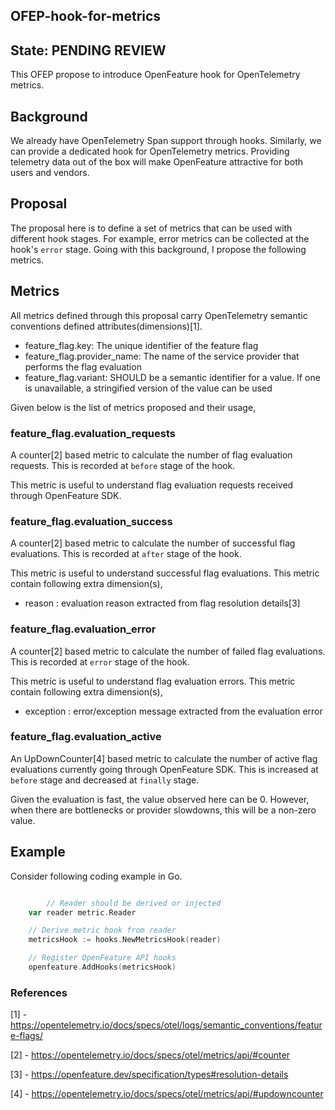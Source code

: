 ## OFEP-hook-for-metrics

## State: PENDING REVIEW

This OFEP propose to introduce OpenFeature hook for OpenTelemetry metrics.

## Background

We already have OpenTelemetry Span support through hooks. Similarly, we can provide a dedicated hook for OpenTelemetry 
metrics. Providing telemetry data out of the box will make OpenFeature attractive for both users and vendors. 

## Proposal

The proposal here is to define a set of metrics that can be used with different hook stages. For example, error metrics 
can be collected at the hook's `error` stage. Going with this background, I propose the following metrics.

## Metrics

All metrics defined through this proposal carry OpenTelemetry semantic conventions defined attributes(dimensions)[1].

- feature_flag.key: The unique identifier of the feature flag
- feature_flag.provider_name: The name of the service provider that performs the flag evaluation
- feature_flag.variant:	SHOULD be a semantic identifier for a value. If one is unavailable, a stringified version of 
  the value can be used

Given below is the list of metrics proposed and their usage,

### feature_flag.evaluation_requests

A counter[2] based metric to calculate the number of flag evaluation requests. This is recorded at `before` stage of 
the hook.

This metric is useful to understand flag evaluation requests received through OpenFeature SDK.

### feature_flag.evaluation_success

A counter[2] based metric to calculate the number of successful flag evaluations. This is recorded at `after` stage of 
the hook.

This metric is useful to understand successful flag evaluations. This metric contain following extra dimension(s),

- reason : evaluation reason extracted from flag resolution details[3] 

### feature_flag.evaluation_error

A counter[2] based metric to calculate the number of failed flag evaluations. This is recorded at `error` stage of
the hook.

This metric is useful to understand flag evaluation errors. This metric contain following extra dimension(s),

- exception : error/exception message extracted from the evaluation error

### feature_flag.evaluation_active

An UpDownCounter[4] based metric to calculate the number of active flag evaluations currently going through 
OpenFeature SDK. This is increased at `before` stage and decreased at `finally` stage.

Given the evaluation is fast, the value observed here can be 0. However, when there are bottlenecks or provider
slowdowns, this will be a non-zero value. 

## Example

Consider following coding example in Go. 

```go

        // Reader should be derived or injected 
	var reader metric.Reader

	// Derive metric hook from reader
	metricsHook := hooks.NewMetricsHook(reader)

	// Register OpenFeature API hooks
	openfeature.AddHooks(metricsHook)
```

### References

[1] - https://opentelemetry.io/docs/specs/otel/logs/semantic_conventions/feature-flags/

[2] - https://opentelemetry.io/docs/specs/otel/metrics/api/#counter

[3] - https://openfeature.dev/specification/types#resolution-details

[4] - https://opentelemetry.io/docs/specs/otel/metrics/api/#updowncounter